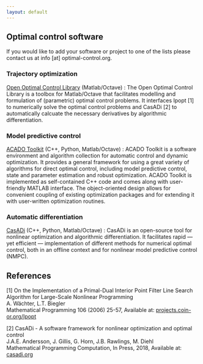 ```yaml
---
layout: default
---
```


## Optimal control software 

If you would like to add your software or project to one of the lists please contact us at info [at] optimal-control.org.

### Trajectory optimization

[Open Optimal Control Library](https://openocl.org) (Matlab/Octave)
: The Open Optimal Control Library is a toolbox for Matlab/Octave that facilitates modelling and formulation of (parametric) optimal control problems. It interfaces Ipopt [1] to numerically solve the optimal control problems and CasADi [2] to automatically calcuate the necessary derivatives by algorithmic differentiation.

### Model predictive control

[ACADO Toolkit](http://acado.github.io/) (C++, Python, Matlab/Octave)
: ACADO Toolkit is a software environment and algorithm collection for automatic control and dynamic optimization. It provides a general framework for using a great variety of algorithms for direct optimal control, including model predictive control, state and parameter estimation and robust optimization. ACADO Toolkit is implemented as self-contained C++ code and comes along with user-friendly MATLAB interface. The object-oriented design allows for convenient coupling of existing optimization packages and for extending it with user-written optimization routines.

### Automatic differentiation

[CasADi](http://casadi.org/) (C++, Python, Matlab/Octave)
: CasADi is an open-source tool for nonlinear optimization and algorithmic differentiation. It facilitates rapid — yet efficient — implementation of different methods for numerical optimal control, both in an offline context and for nonlinear model predictive control (NMPC).



## References

[1] On the Implementation of a Primal-Dual Interior Point Filter Line Search Algorithm for Large-Scale Nonlinear Programming  
A. Wächter, L.T. Biegler  
Mathematical Programming 106 (2006) 25-57, Available at: [projects.coin-or.org/Ipopt](https://projects.coin-or.org/Ipopt)

[2] CasADi - A software framework for nonlinear optimization and optimal control  
J.A.E. Andersson, J. Gillis, G. Horn, J.B. Rawlings, M. Diehl  
Mathematical Programming Computation, In Press, 2018, Available at: [casadi.org](http://casadi.org)
